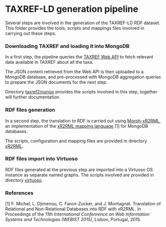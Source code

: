 # TAXREF-LD generation pipeline

Several steps are involved in the generation of the TAXREF-LD RDF dataset. This folder provides the tools, scripts and mappings files involved in carrying out these steps.


### Downloading TAXREF and loading it into MongoDB

In a first step, the pipeline queries the [TAXREF Web API](https://taxref.mnhn.fr/taxref-web/api/doc) to fetch relevant data available in TAXREF about all the taxa.

The JSON content retrieved from the Web API is then uploaded to a MongoDB database, and pre-processed with MongoDB aggregation queries to prepare the JSON documents for the next step.

Directory [taxref2mongo](taxref2mongo) provides the scripts involved in this step, together will further documentation.


### RDF files generation

In a second step, the translation to RDF is carried out using [Morph-xR2RML](https://github.com/frmichel/morph-xr2rml/), an implementation of the [xR2RML mapping language](http://i3s.unice.fr/~fmichel/xr2rml_specification.html) [1] for MongoDB databases.

The scripts, configuration and mapping files are provided in directory [xR2RML](xR2RML).


### RDF files import into Virtuoso

RDF files generated at the previous step are imported into a Virtuoso OS instance as separate named graphs. 
The scripts involved are provided in directory [virtuoso](virtuoso).


### References

[1] F. Michel, L. Djimenou, C. Faron-Zucker, and J. Montagnat. Translation of Relational and Non-Relational Databases into RDF with xR2RML.
In Proceedings of the *11th International Confenrence on Web Information Systems and Technologies (WEBIST 2015)*, Lisbon, Portugal, 2015.

